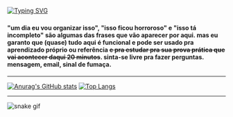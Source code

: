 [![Typing
SVG](https://readme-typing-svg.herokuapp.com?color=ba60ff&lines=int+main()\{)](https://github.com/tuisapo)
###
#### "um dia eu vou organizar isso", "isso ficou horroroso" e "isso tá incompleto" são algumas das frases que vão aparecer por aqui. mas eu garanto que (quase) tudo aqui é funcional e pode ser usado pra aprendizado próprio ou referência ~~e pra estudar pra sua prova prática que vai acontecer daqui 20 minutos~~. sinta-se livre pra fazer perguntas. mensagem, email, sinal de fumaça.
---

[![Anurag's GitHub stats](https://github-readme-stats.vercel.app/api?username=tuisapo&theme=dracula&count_private=true&title_color=a7dbb5&border_color=#a7dbb5)](https://github.com/tuisapo)    [![Top Langs](https://github-readme-stats.vercel.app/api/top-langs/?username=tuisapo&layout=compact&count_private=false)](https://github.com/tuisapo)

---

![snake gif](https://github.com/tuisapo/tuisapo/blob/output/github-contribution-grid-snake.svg)
